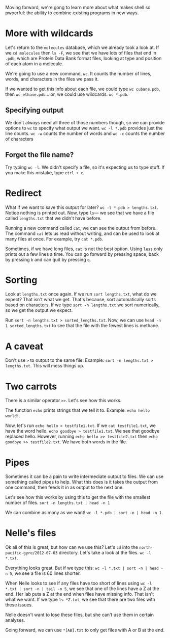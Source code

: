 Moving forward, we're gong to learn more about what makes shell so pwoerful: the ability to combine existing programs in new ways.

# More with wildcards
Let's return to the `molecules` database, which we already took a look at. If we `cd molecules` then `ls -F`, we see that we have lots of files that end in `.pdb`, which are Protein Data Bank format files, looking at type and position of each atom in a molecule.

We're going to use a new command, `wc`. It counts the number of lines, words, and characters in the files we pass it.

If we wanted to get this info about each file, we could type `wc cubane.pdb`, then `wc ethane.pdb`... or, we could use wildcards. `wc *.pdb`.

## Specifying output
We don't always need all three of those numbers though, so we can provide options to `wc` to specify what output we want. `wc -l *.pdb` provides just the line counts. `wc -w` counts the number of words and `wc -c` counts the number of characters

## Forget the file name?
Try typing `wc -l`. We didn't specify a file, so it's expecting us to type stuff. If you make this mistake, type `ctrl + c`.

# Redirect
What if we want to save this output for later? `wc -l *.pdb > lengths.txt`. Notice nothing is printed out. Now, type `ls`— we see that we have a file called `lengths.txt` that we didn't have before.

Running a new command called `cat`, we can see the output from before. The command `cat` lets us read without writing, and can be used to look at many files at once. For example, try `cat *.pdb`.

Sometimes, if we have long files, `cat` is not the best option. Using `less` only prints out a few lines a time. You can go forward by pressing space, back by pressing `b` and can quit by pressing `q`.

# Sorting
Look at `lengths.txt` once again. If we run `sort lengths.txt`, what do we expect? That isn't what we get. That's because, sort automatically sorts based on characters. If we type `sort -n lengths.txt` we sort numerically, so we get the output we expect.

Run `sort -n lengths.txt > sorted_lengths.txt`.  Now, we can use `head -n 1 sorted_lengths.txt` to see that the file with the fewest lines is methane.

# A caveat
Don't use `>` to output to the same file. Example: `sort -n lengths.txt > lengths.txt`. This will mess things up.

# Two carrots
There is a similar operator `>>`. Let's see how this works.

The function `echo` prints strings that we tell it to. Example: `echo hello world!`.

Now, let's run `echo hello > testfile1.txt`. If we `cat testfile1.txt`, we have the word hello. `echo goodbye > testfile1.txt`. We see that goodbye replaced hello. However, running `echo hello >> testfile2.txt` then `echo goodbye >> testfile2.txt`. We have both words in the file.

# Pipes
Sometimes it can be a pain to write intermediate output to files. We can use something called pipes to help. What this does is it takes the output from one command, then feeds it in as output to the next one. 

Let's see how this works by using this to get the file with the smallest number of files. `sort -n lengths.txt | head -n 1`

We can combine as many as we want! `wc -l *.pdb | sort -n | head -n 1`.

# Nelle's files
Ok all of this is great, but how can we use this? Let's `cd` into the `north-pacific-gyre/2012-07-03` directory. Let's take a look at the files. `wc -l *.txt`.

Everything looks great. But if we type this: `wc -l *.txt | sort -n | head -n 5`, we see a file is 60 lines shorter. 

When Nelle looks to see if any files have too short of lines using `wc -l *.txt | sort -n | tail -n 5`, we see that one of the lines have a Z at the end. Her lab puts a Z at the end when files have missing info. That isn't what we want. If we type `ls *Z.txt`, we see that there are two files with these issues.

Nelle doesn't want to lose these files, but she can't use them in certain analyses.

Going forward, we can use `*[AB].txt` to only get files with A or B at the end. 

